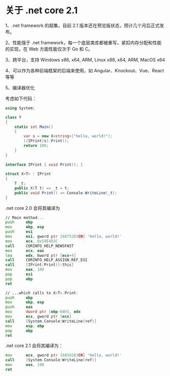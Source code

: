 # 关于 .net core 2.1
1、.net framework 的超集，目前 2.1 版本还在预览版状态，预计几个月后正式发布。

2、性能强于 .net framework，每一个底层类库都被重写，紧扣内存分配和性能的实现，在 Web 方面性能仅次于 Go 和 C。

3、跨平台，支持 Windows x86, x64, ARM, Linux x86, x64, ARM, MacOS x64

4、可以作为各种前端框架的后端来使用，如 Angular、Knockout、Vue、React 等等

5、编译器优化

考虑如下代码：
```cs
using System;

class Y
{
    static int Main()
    {
        var s = new X<string>("hello, world!");
        ((IPrint)s).Print();
        return 100;
    }
}
 
interface IPrint { void Print(); }
 
struct X<T> : IPrint
{
    T _t;
    public X(T t) => _t = t;
    public void Print() => Console.WriteLine(_t);
}
```
.net core 2.0 会将其编译为
```asm
// Main method...
push     ebp
mov      ebp, esp
push     esi
mov      esi, gword ptr [0875203CH] 'hello, world!'
mov      ecx, 0x59E4D3C
call     CORINFO_HELP_NEWSFAST
mov      ecx, eax
lea      edx, bword ptr [ecx+4]
call     CORINFO_HELP_ASSIGN_REF_ESI
call     [IPrint:Print():this]
mov      eax, 100
pop      esi
pop      ebp
ret

// ...which calls to X<T>.Print:
push     ebp
mov      ebp, esp
push     eax
mov      dword ptr [ebp-04H], edx
mov      ecx, gword ptr [ecx]
call     [System.Console:WriteLine(ref)]
mov      esp, ebp
pop      ebp
ret
```

.net core 2.1 会将其编译为：
```asm
mov      ecx, gword ptr [0859203CH] 'hello, world!'
call     [System.Console:WriteLine(ref)]
mov      eax, 100
ret
```
